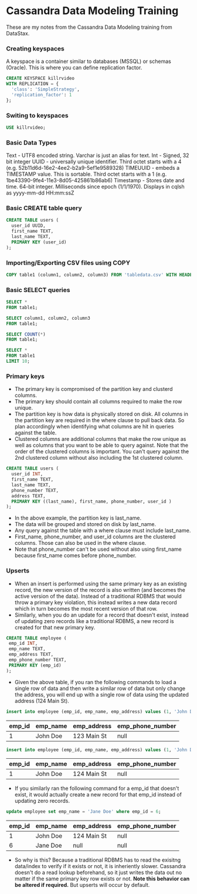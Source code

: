 # Cassandra Data Modeling Training

These are my notes from the Cassandra Data Modeling training from DataStax.

### Creating keyspaces

A keyspace is a container similar to databases (MSSQL) or schemas (Oracle).  This is where you can define replication factor.

``` sql
CREATE KEYSPACE killrvideo
WITH REPLICATION = { 
  'class': 'SimpleStrategy',
  'replication_factor': 1
};
```

### Switing to keyspaces 

``` sql
USE killrvideo;
```

### Basic Data Types

Text - UTF8 encoded string. Varchar is just an alias for text.
Int - Signed, 32 bit integer
UUID - universally unique identifier.  Third octet starts with a 4 (e.g. 52b11d6d-16e2-4ee2-b2a9-5ef1e9589328)
TIMEUUID - embeds a TIMESTAMP value.  This is sortable.  Third octet starts with a 1 (e.g. 1be43390-9fe4-11e3-8d05-425861b86ab6)
Timestamp - Stores date and time.  64-bit integer.  Milliseconds since epoch (1/1/1970).  Displays in cqlsh as yyyy-mm-dd HH:mm:ssZ

### Basic CREATE table query

``` sql
CREATE TABLE users (
  user_id UUID,
  first_name TEXT,
  last_name TEXT,
  PRIMARY KEY (user_id)
);
```

### Importing/Exporting CSV files using COPY

``` sql
COPY table1 (column1, column2, column3) FROM 'tabledata.csv' WITH HEADER=true;
```

### Basic SELECT queries

```sql
SELECT * 
FROM table1;

SELECT column1, column2, column3
FROM table1;

SELECT COUNT(*)
FROM table1;

SELECT *
FROM table1
LIMIT 10;
```

### Primary keys

* The primary key is compromised of the partition key and clusterd columns.  
* The primary key should contain all columns required to make the row unique.
* The partition key is how data is physically stored on disk.  All columns in the partition key are required in the where clause to pull back data. So plan accordingly when identifying what columns are hit in queries against the table.
* Clustered columns are additional columns that make the row unique as well as columns that you want to be able to query against.  Note that the order of the clustered columns is important.  You can't query against the 2nd clustered column without also including the 1st clustered column.

``` sql
CREATE TABLE users (
  user_id INT,
  first_name TEXT,
  last_name TEXT,
  phone_number TEXT,
  address TEXT,
  PRIMARY KEY ((last_name), first_name, phone_number, user_id )
);
```

* In the above example, the partition key is last_name.  
* The data will be grouped and stored on disk by last_name.  
* Any query against the table with a where clause must include last_name.  
* First_name, phone_number, and user_id columns are the clustered columns. Those can also be used in the where clause.  
* Note that phone_number can't be used without also using first_name because first_name comes before phone_number.



### Upserts

* When an insert is performed using the same primary key as an existing record, the new version of the record is also written (and becomes the active version of the data).  Instead of a traditional RDBMS that would throw a primary key violation, this instead writes a new data record which in turn becomes the most recent version of that row.
* Similarly, when you do an update for a record that doesn't exist, instead of updating zero records like a traditional RDBMS, a new record is created for that new primary key.

``` sql
CREATE TABLE employee (
 emp_id INT,
 emp_name TEXT,
 emp_address TEXT,
 emp_phone_number TEXT,
 PRIMARY KEY (emp_id)
);
```

* Given the above table, if you ran the following commands to load a single row of data and then write a similar row of data but only change the address, you will end up with a single row of data using the updated address (124 Main St).

``` sql
insert into employee (emp_id, emp_name, emp_address) values (1, 'John Doe', '123 Main St');
``` 
| emp_id | emp_name | emp_address | emp_phone_number |
|--------|----------|-------------|------------------|
| 1 | John Doe | 123 Main St | null |

``` sql
insert into employee (emp_id, emp_name, emp_address) values (1, 'John Doe', '124 Main St');
``` 

| emp_id | emp_name | emp_address | emp_phone_number |
|--------|----------|-------------|------------------|
| 1 | John Doe | 124 Main St | null |

* If you similarly ran the following command for a emp_id that doesn't exist, it would actually create a new record for that emp_id instead of updating zero records.

``` sql
update employee set emp_name = 'Jane Doe' where emp_id = 6;
```

| emp_id | emp_name | emp_address | emp_phone_number |
|--------|----------|-------------|------------------|
| 1 | John Doe | 124 Main St | null |
| 6 | Jane Doe | null | null |

* So why is this?  Because a traditional RDBMS has to read the exisitng data/index to verify if it exists or not, it is inheriently slower.  Cassandra doesn't do a read lookup beforehand, so it just writes the data out no matter if the same primary key row exists or not.  **Note this behavior can be altered if required.**  But upserts will occur by default.

